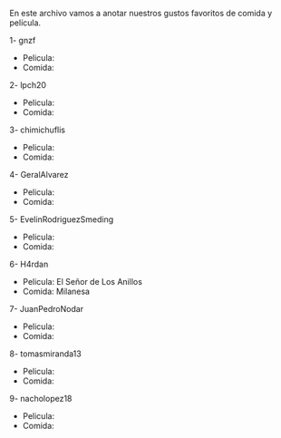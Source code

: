 En este archivo vamos a anotar nuestros gustos favoritos de comida y película.

1- gnzf
  - Pelicula:
  - Comida:

2- lpch20
  - Pelicula:
  - Comida:

3- chimichuflis
  - Pelicula:
  - Comida:

4- GeralAlvarez
  - Pelicula:
  - Comida:

5- EvelinRodriguezSmeding
  - Pelicula:
  - Comida:

6- H4rdan
  - Pelicula: El Señor de Los Anillos
  - Comida: Milanesa

7- JuanPedroNodar
  - Pelicula:
  - Comida:

8- tomasmiranda13
  - Pelicula:
  - Comida:

9- nacholopez18
  - Pelicula:
  - Comida:
